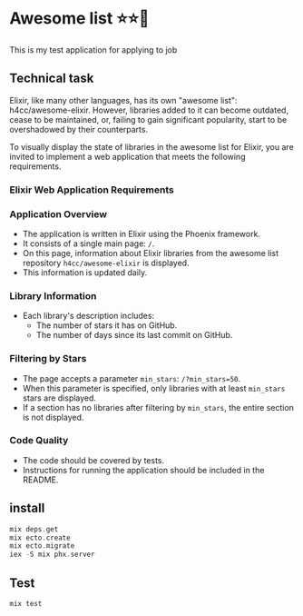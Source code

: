 # Awesome list ⭐⭐🌟
This is my test application for applying to job
## Technical task

Elixir, like many other languages, has its own "awesome list": h4cc/awesome-elixir. 
However, libraries added to it can become outdated, cease to be maintained, or, failing to gain significant popularity, start to be overshadowed by their counterparts.

To visually display the state of libraries in the awesome list for Elixir, you are invited to implement a web application that meets the following requirements.
### Elixir Web Application Requirements

### Application Overview
- The application is written in Elixir using the Phoenix framework.
- It consists of a single main page: `/`.
- On this page, information about Elixir libraries from the awesome list repository `h4cc/awesome-elixir` is displayed.
- This information is updated daily.

### Library Information
- Each library's description includes:
  - The number of stars it has on GitHub.
  - The number of days since its last commit on GitHub.

### Filtering by Stars
- The page accepts a parameter `min_stars`: `/?min_stars=50`.
- When this parameter is specified, only libraries with at least `min_stars` stars are displayed.
- If a section has no libraries after filtering by `min_stars`, the entire section is not displayed.

### Code Quality
- The code should be covered by tests.
- Instructions for running the application should be included in the README.

## install

```elixir
mix deps.get
mix ecto.create
mix ecto.migrate
iex -S mix phx.server

```



## Test

```elixir
mix test

```
